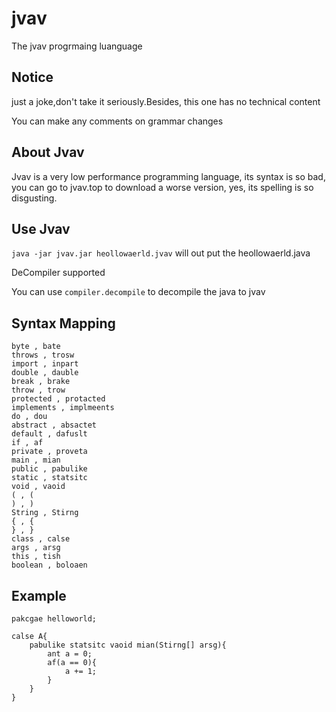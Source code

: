 # jvav
The jvav progrmaing luanguage

## Notice

just a joke,don't take it seriously.Besides, this one has no technical content

You can make any comments on grammar changes
## About Jvav

Jvav is a very low performance programming language, its syntax is so bad,
you can go to jvav.top to download a worse version,
yes, its spelling is so disgusting.

## Use Jvav

`java -jar jvav.jar heollowaerld.jvav` will out put the heollowaerld.java

DeCompiler supported

You can use `compiler.decompile` to decompile the java to jvav
## Syntax Mapping
```
byte , bate 
throws , trosw 
import , inpart 
double , dauble 
break , brake 
throw , trow 
protected , protacted 
implements , implmeents 
do , dou 
abstract , absactet 
default , dafuslt 
if , af 
private , proveta 
main , mian 
public , pabulike 
static , statsitc 
void , vaoid 
( , ( 
) , ) 
String , Stirng 
{ , { 
} , } 
class , calse 
args , arsg 
this , tish 
boolean , boloaen 
```
## Example

```
pakcgae helloworld;

calse A{
    pabulike statsitc vaoid mian(Stirng[] arsg){
        ant a = 0;
        af(a == 0){
            a += 1;
        }
    }
}

```
